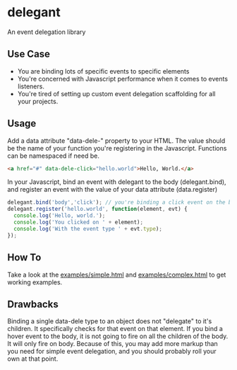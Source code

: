 # delegant

An event delegation library

## Use Case
- You are binding lots of specific events to specific elements
- You're concerned with Javascript performance when it comes to events listeners.
- You're tired of setting up custom event delegation scaffolding for all your projects.

## Usage
Add a data attribute "data-dele-<evt type>" property to your HTML. The value should be the name of your function you're registering in the Javascript. Functions can be namespaced if need be. 
```html
<a href="#" data-dele-click="hello.world">Hello, World.</a>
```

In your Javascript, bind an event with delegant to the body (delegant.bind), and register an event with the value of your data attribute (data.register)
```javascript
delegant.bind('body','click'); // you're binding a click event on the body
delegant.register('hello.world', function(element, evt) {
  console.log('Hello, world.');
  console.log('You clicked on ' + element);
  console.log('With the event type ' + evt.type);
});
```

## How To
Take a look at the [examples/simple.html](examples/simple.html) and [examples/complex.html](examples/complex.html) to get working examples.

## Drawbacks
Binding a single data-dele type to an object does not "delegate" to it's children. It specifically checks for that event on that element. If you bind a hover event to the body, it is not going to fire on all the children of the body. It will only fire on body. Because of this, you may add more markup than you need for simple event delegation, and you should probably roll your own at that point.
